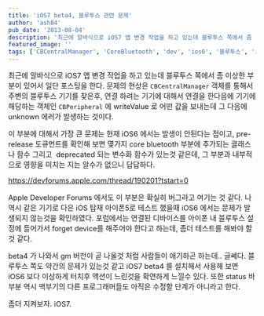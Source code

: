 ```yaml
---
title: 'iOS7 beta4, 블루투스 관련 문제'
author: 'ash84'
pub_date: '2013-08-04'
description: '최근에 알바식으로 iOS7 앱 변경 작업을 하고 있는데 블루투스 쪽에서 좀 이상한 부분이 있어서 일단 포스팅을 한다. 문제의 현상은 `CBCentralManager` 객체를 통해서 주변의 블루투스 기기를 찾은후, 연결 하려는 기기에 대해서 연결을 한다음에 기기에 해당하는 객체인 `CBPeripheral` 에 writeValue 로 어떤 값을'
featured_image: ''
tags: ['CBCentralManager', 'CoreBluetooth', 'dev', 'ios6', '블루투스', '코어 블루투스']
---
```



<span style="font-size: 11pt;"></span><span style="font-size: 11pt;"></span><span style="font-size: 11pt;">최근에 알바식으로 iOS7 앱 변경 작업을 하고 있는데 블루투스 쪽에서 좀 이상한 부분이 있어서 일단 포스팅을 한다. 문제의 현상은 `CBCentralManager` 객체를 통해서 주변의 블루투스 기기를 찾은후, 연결 하려는 기기에 대해서 연결을 한다음에 기기에 해당하는 객체인 `CBPeripheral` 에 writeValue 로 어떤 값을 보내는데 그 다음에 unknown 에러가 발생하는 것이다. </span>

<span style="font-size: 11pt;">이 부분에 대해서 가장 큰 문제는 현재 iOS6 에서는 발생이 안된다는 점이고, pre-release 도큐먼트를 확인해 보면 몇가지 core bluetooth 부분에 추가되는 클래스나 함수 그리고  deprecated 되는 변수화 함수가 있는것 같은데, 그 부분과 내부적으로 영향을 미치는 지는 알수가 없으니 답답하다. </span>

<span style="font-size: 11pt;">https://devforums.apple.com/thread/190201?tstart=0</span>

<span style="font-size: 11pt;">Apple Developer Forums 에서도 이 부분은 확실히 버그라고 여기는 것 같다. 나 역시 같은 기기로 다은 iOS 탑재 아이폰5로 테스트 했을때 iOS6 에서는 문제가 발생되지 않는것을 확인하였다. 포럼에서는 연결된 디바이스를 아이폰 내 블루투스 설정에 들어가서 forget device를 해주어야 한다고 하는데, 좀더 테스트를 해봐야 할것 같다. </span>

<span style="font-size: 11pt;">beta4 가 나와서 gm 버전이 곧 나올것 처럼 사람들이 애기하곤 하는데.. 글쎼다. 블루투스 쪽도 약간의 문제가 있는것 같고 iOS7 beta4 를 설치해서 사용해 보면 iOS6 보다 이상하게 터치후 액션이 느린것을 확연하게 느낄수 있다. 또한 status 바 부분 역시 맥부기의 다른 프로그래머들도 아직은 수정할 단계가 아니라고 한다. </span>

<span style="font-size: 11pt;">좀더 지켜보자. iOS7.</span>



